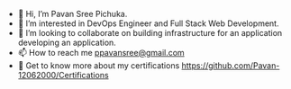- 👋 Hi, I’m Pavan Sree Pichuka.
- 👀 I’m interested in DevOps Engineer and Full Stack Web Development.
- 💞️ I’m looking to collaborate on building infrastructure for an application developing an application. 
- 📫 How to reach me ppavansree@gmail.com
- 🏅 Get to know more about my certifications https://github.com/Pavan-12062000/Certifications

<!---
Pavan-12062000/Pavan-12062000 is a ✨ special ✨ repository because its `README.md` (this file) appears on your GitHub profile.
You can click the Preview link to take a look at your changes.
--->
